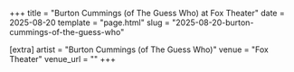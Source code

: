+++
title = "Burton Cummings (of The Guess Who) at Fox Theater"
date = 2025-08-20
template = "page.html"
slug = "2025-08-20-burton-cummings-of-the-guess-who"

[extra]
artist = "Burton Cummings (of The Guess Who)"
venue = "Fox Theater"
venue_url = ""
+++
